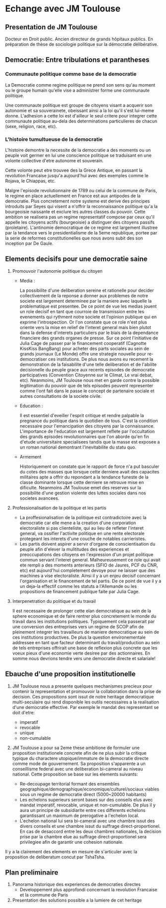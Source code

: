 # Echange avec JM Toulouse

## Presentation de JM Toulouse
Docteur en Droit public. Ancien directeur de grands hôpitaux publics. En préparation de thèse de sociologie politique sur la démocratie délibérative.
## Democratie: Entre tribulations et parantheses

### Communaute politique comme base de la democratie
La Democratie comme regime politique ne prend son sens qu'au moment ou le groupe humain qu'elle vise a administrer forme une communaute politique. 

Une communaute politique est groupe de citoyens visant a acquerir son autonomie et sa souverainete, obeissant ainsi a la loi qu'il s'est lui-meme donne. L'adhesion a cette loi est d'ailleur le seul critere pour integrer cette communaute politique au-dela des determinations particulieres de chacun (sexe, religion, race, etc). 

### L'histoire tumultueuse de la democratie 
L'histoire demontre la necessite de la democratie a des moments ou un peuple voit germer en lui une conscience politique se traduisant en une volonte collective d'etre autonome et souverain.

Cette volonte peut etre trouvee des la Grece Antique, en passant la revolution Francaise jusqu'a aujourd'hui avec des exemples comme le Rojava, le Chiappas, etc.

Malgre l'episode revolutionnaire de 1789 ou celui de la commune de Paris, le regime en place actuellement en France est aux antipodes de la democratie. Plus concretement notre systeme est derive des principes introduits par Seyes qui visent a n'offrir la reconnaissance politique qu'a la bourgeoisie naissante et exclure les autres classes du pouvoir. Cette ambition se realisera pas un regime representatif compose par ceux qu'il appelle les citoyens actifs (bourgeoisie) a distinguer des citoyens passifs (proletaire). L'antinomie democratique de ce regime est largement illustree par la tendance vers le presidentialisme de la 5eme republique, portee par la serie de reformes constitutionelles que nous avons subit des son inception par De Gaule.

## Elements decisifs pour une democratie saine
1) Promouvoir l'autonomie politique du citoyen
    - Media :
        
        La possibilite d'une deliberation sereine et rationelle pour decider collectivement de la reponse a donner aux problemes de notre societe est largement determinee par la maniere avec laquelle la problematique est presentee. De ce point de vue les medias jouent un role decisif en tant que courroie de transmission entre les evenements qui rythment notre societe et l'opinion publique qui en exprime l'introspection. Or l'on constate que ce role n'est plus oriente vers la mise en relief de l'interet general mais bien plutot dans la defense d'interets particuliers par le biais de la dependance financiere des grands organes de presse. Sur ce point l'initiative de Julia Cage de passer par le financement cooperatif (Cagnotte KissKiss BangBang) pour acheter des parts sociales au sein de grands journaux (Le Monde) offre une strategie nouvelle pour re-democratiser ces institutions. De plus nous avons eu recement la demonstration de la faisabilite d'une telle deliberation et de l'abilite decisionelle du peuple grace aux recents episodes de democratie participatives (Convention Citoyenne sur le Climat, Le vrai debat, etc). Neanmoins, JM Toulouse nous met en garde contre la possible legitimation du pouvoir que de tels episodes peuvent representer comme l'ont fait dans le passe le concept de partenaire sociale et autres consultations de la societe civile. 
    - Education :
        
        Il est essentiel d'eveiller l'esprit critique et rendre palpable la pregnance du politique dans le quotidien de tous. C'est la condition necessaire pour l'emancipation des citoyens par la connaissance. L'importance de l'education est largement reflete par l'occultation des grands episodes revolutionnaires que l'on aborde qu'en fin d'etude universitaire specialisees tandis que la masse est exposee a un roman national demontrant l'inevitabilite du statu quo.
    - Armement
        
        Historiquement on constate que le rapport de force n'a put basculer du cotes des masses que lorsque cette derniere avait des capacites militaires apte a offrir du repondant a la tendance funeste de la classe dominante lorsque cette derniere se retrouve mise en dificulte. Neanmoins JM Toulouse emet des reserves sur la possibilite d'une gestion violente des luttes sociales dans nos societes avancees.
2) Professionalisation de la politique et les partis
    - La proffesionalisation de la politique est contradictoire avec la democratie car elle mene a la creation d'une corporation electoraliste si pas clienteliste, qui au lieu de refleter l'interet general, va ossifier l'activite politique en une rente electorale protegeant les interets d'une couche de notables carrieristes.
    - Les partis doivent aspirer a servir d'organe de conscientisation du peuple afin d'elever la mulititudes des experiences et preoccupations des citoyens en l'expression d'un  projet politique commun servant l'interet general. Malheureusement ce role qui avait ete rempli a des moments anterieurs (SFIO de Jaures, PCF du CNR, etc) est aujourd'hui completement devoye pour ne laisser que des machines a vise electoraliste. Ainsi il y a un enjeu decisif concernant l'organisation et le financement de tel partis. De ce point de vue il y a un deja-la effectif comme les statuts a l'Allemande ou les propositions de financement publique faite par Julia Cage.
3) Interpenetration du politique et du travail
    
    Il est necessaire de prolonger cette elan democratique au sein de la sphere economique et de faire rentrer plus concretement le monde du travail dans les institutions politiques. Typiquement cela passerait par une conversion des entreprises vers un regime de SCOP afin de pleinement integrer les travailleurs de maniere democratique au sein de ces institutions productives. De plus la question environementale addressee en tant que facteur determinant du travail/production au sein de tels entreprises offrirait une base de reflexion plus concrete que les voeux pieux d'une economie verte desiree par des actionnaires. En somme nous devrions tendre vers une democratie directe et salariale!
## Ebauche d'une proposition institutionelle
1) JM Toulouse nous a presente quelques mechanismes precieux pour contenir la representation et promouvoir la collaboration dans la prise de decision. Ces propositions sont issut de notre heritage democratique multi-seculaire qui rend disponible les outils necessaires a la realisation d'une democratie effective. Par exemple le mandat des representant se doit d'etre:
    - imperatif
    - revocable
    - unique
    - non-cumulable

2) JM Toulouse a pour sa 2eme these ambitione de formuler une proposition institutionele concrete afin de ne plus subir la critique typique du charactere utopique/immature de la democratie directe comme mode de gouvernement. Sa proposition s'apparente a un conseillisme federal avec une deliberation bi-cameral au niveau national. Cette proposition se base sur les elements suivants:
    - Re-decoupage territorial formant des ensembles geographique/demographique/economique/culturel/sociaux viables sous un regime de democratie direct (5000~20000 habitants)
    - Les echelons superieurs seront bases sur des conseils elus avec mandat imperatif, revocable, unique et non-cumulable. De plus il y aura un principe de subsidiarite entre ces differents echelons garantissant un maximum de prerogative a l'echelon local.
    - L'echelon national lui sera bi-cameral avec une chambre issut des divers conseils et une chambre issut du suffrage direct-proportionel. En cas de desaccord entre les deux chambres nationales, la decision prise par la chambre elue au suffrage direct-proportionel sera privilegiee afin de garantir une cohesion nationale.
    
Il y a la clairement des elements en mesure de s'articuler avec la proposition de deliberatum concut par TshaTsha.
## Plan preliminaire

1. Panorama historique des experiences de democraties directes
    - Developpement plus approfondi concernant la revolution Francaise et la commune de Paris
2. Presentation des solutions possible a la lumiere de cet heritage 